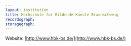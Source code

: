 ```yaml
---
layout: institution
title: Hochschule für Bildende Künste Braunschweig
recordsgraph: 
storagegraph: 
---
```


Website: [http://www.hbk-bs.de/](http://www.hbk-bs.de/)
